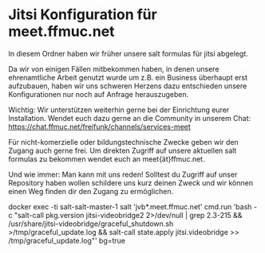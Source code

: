 # Jitsi Konfiguration für meet.ffmuc.net

In diesem Ordner haben wir früher unsere salt formulas für jitsi abgelegt.

Da wir von einigen Fällen mitbekommen haben, in denen unsere ehrenamtliche Arbeit genutzt wurde um z.B. ein Business überhaupt erst aufzubauen,
haben wir uns schweren Herzens dazu entschieden unsere Konfigurationen nur noch auf Anfrage herauszugeben.

Wichtig: Wir unterstützen weiterhin gerne bei der Einrichtung eurer Installation.
Wendet euch dazu gerne an die Community in unserem Chat: https://chat.ffmuc.net/freifunk/channels/services-meet

Für nicht-komerzielle oder bildungstechnische Zwecke geben wir den Zugang auch gerne frei.
Um direkten Zugriff auf unsere aktuellen salt formulas zu bekommen wendet euch an meet{ät}ffmuc.net.

Und wie immer: Man kann mit uns reden!
Solltest du Zugriff auf unser Repository haben wollen schildere uns kurz deinen Zweck und wir können einen Weg finden dir den Zugang zu ermöglichen.


docker exec -ti salt-salt-master-1 salt 'jvb*.meet.ffmuc.net' cmd.run 'bash -c "salt-call pkg.version jitsi-videobridge2 2>/dev/null | grep 2.3-215 && /usr/share/jitsi-videobridge/graceful_shutdown.sh >/tmp/graceful_update.log && salt-call state.apply jitsi.videobridge >> /tmp/graceful_update.log"' bg=true